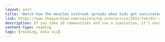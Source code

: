 ```yaml
---
layout: post
title: "Watch how the measles outbreak spreads when kids get vaccinated – and when they don't"
link: https://www.theguardian.com/society/ng-interactive/2015/feb/05/-sp-watch-how-measles-outbreak-spreads-when-kids-get-vaccinated
description: If you take 10 communities and run a simulation, it’s easy to see why we need as many members of the ‘herd’ as possible to get vaccines – before it’s too late
content-type: reading
tags: [reading, data viz]
---
```

